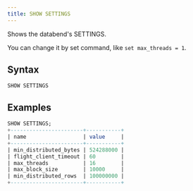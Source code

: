 ```yaml
---
title: SHOW SETTINGS
---
```


Shows the databend's SETTINGS.

You can change it by set command, like `set max_threads = 1`.

## Syntax

```
SHOW SETTINGS
```

## Examples

```sql
SHOW SETTINGS;
+-----------------------+-----------+
| name                  | value     |
+-----------------------+-----------+
| min_distributed_bytes | 524288000 |
| flight_client_timeout | 60        |
| max_threads           | 16        |
| max_block_size        | 10000     |
| min_distributed_rows  | 100000000 |
+-----------------------+-----------+
```
